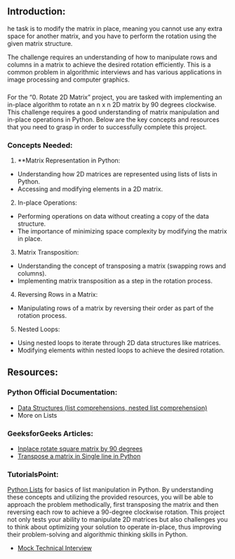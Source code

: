 ## Introduction:
he task is to modify the matrix in place, meaning you cannot use any extra space for another matrix, and you have to perform the rotation using the given matrix structure.

The challenge requires an understanding of how to manipulate rows and columns in a matrix to achieve the desired rotation efficiently. This is a common problem in algorithmic interviews and has various applications in image processing and computer graphics.

### 
For the “0. Rotate 2D Matrix” project, you are tasked with implementing an in-place algorithm to rotate an n x n 2D matrix by 90 degrees clockwise. This challenge requires a good understanding of matrix manipulation and in-place operations in Python. Below are the key concepts and resources that you need to grasp in order to successfully complete this project.

### Concepts Needed:
1. **Matrix Representation in Python:

* Understanding how 2D matrices are represented using lists of lists in Python.
* Accessing and modifying elements in a 2D matrix.

2. In-place Operations:

* Performing operations on data without creating a copy of the data structure.
* The importance of minimizing space complexity by modifying the matrix in place.

3. Matrix Transposition:

* Understanding the concept of transposing a matrix (swapping rows and columns).
* Implementing matrix transposition as a step in the rotation process.

4. Reversing Rows in a Matrix:

* Manipulating rows of a matrix by reversing their order as part of the rotation process.

5. Nested Loops:

* Using nested loops to iterate through 2D data structures like matrices.
* Modifying elements within nested loops to achieve the desired rotation.

## Resources:

### Python Official Documentation:

* [Data Structures (list comprehensions, nested list comprehension)](https://intranet.alxswe.com/rltoken/eZc_ELGxUgkuc4kkE_fd7Q)
* More on Lists
### GeeksforGeeks Articles:

* [Inplace rotate square matrix by 90 degrees](https://intranet.alxswe.com/rltoken/9T8w4mtiIIRDtfLSmEmrLA)
* [Transpose a matrix in Single line in Python](https://intranet.alxswe.com/rltoken/9T8w4mtiIIRDtfLSmEmrLA)
### TutorialsPoint:

[Python Lists](https://intranet.alxswe.com/rltoken/rFmzUTpaLGqDXjGA6D9eYw) for basics of list manipulation in Python.
By understanding these concepts and utilizing the provided resources, you will be able to approach the problem methodically, first transposing the matrix and then reversing each row to achieve a 90-degree clockwise rotation. This project not only tests your ability to manipulate 2D matrices but also challenges you to think about optimizing your solution to operate in-place, thus improving their problem-solving and algorithmic thinking skills in Python.

* [Mock Technical Interview](https://intranet.alxswe.com/rltoken/4GPWA9C2AJHtpdGxuIHEPA)
